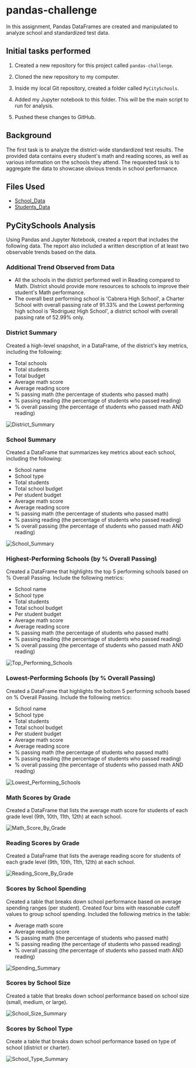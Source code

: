 # pandas-challenge

In this assignment, Pandas DataFrames are created and manipulated to analyze school and standardized test data.

## Initial tasks performed

1. Created a new repository for this project called `pandas-challenge`. 

2. Cloned the new repository to my computer.

3. Inside my local Git repository, created a folder called `PyCitySchools`.

4. Added my Jupyter notebook to this folder. This will be the main script to run for analysis.

5. Pushed these changes to GitHub.

## Background

The first task is to analyze the district-wide standardized test results. The provided data contains every student's math and reading scores, as well as various information on the schools they attend. The requested task is to aggregate the data to showcase obvious trends in school performance.

## Files Used

- [School_Data](Resources/schools_complete.csv)
- [Students_Data](Resources/students_complete.csv)

## PyCitySchools Analysis

Using Pandas and Jupyter Notebook, created a report that includes the following data. The report also included a written description of at least two observable trends based on the data.

### Additional Trend Observed from Data

* All the schools in the district performed well in Reading compared to Math. District should provide more resources to schools to improve their student's Math performance. 
* The overall best performing school is 'Cabrera High School', a Charter School with overall passing rate of 91.33% and the Lowest performing high school is 'Rodriguez High School', a district school with overall passing rate of 52.99% only.

### District Summary

Created a high-level snapshot, in a DataFrame, of the district's key metrics, including the following:

* Total schools
* Total students
* Total budget
* Average math score
* Average reading score
* % passing math (the percentage of students who passed math)
* % passing reading (the percentage of students who passed reading)
* % overall passing (the percentage of students who passed math AND reading)

![District_Summary](PyCitySchools/Analysis/District_Summary.PNG)

### School Summary

Created a DataFrame that summarizes key metrics about each school, including the following:

* School name
* School type
* Total students
* Total school budget
* Per student budget
* Average math score
* Average reading score
* % passing math (the percentage of students who passed math)
* % passing reading (the percentage of students who passed reading)
* % overall passing (the percentage of students who passed math AND reading)

![School_Summary](PyCitySchools/Analysis/School_Summary.PNG)

### Highest-Performing Schools (by % Overall Passing)

Created a DataFrame that highlights the top 5 performing schools based on % Overall Passing. Include the following metrics:

* School name
* School type
* Total students
* Total school budget
* Per student budget
* Average math score
* Average reading score
* % passing math (the percentage of students who passed math)
* % passing reading (the percentage of students who passed reading)
* % overall passing (the percentage of students who passed math AND reading)

![Top_Performing_Schools](PyCitySchools/Analysis/Top_Performing_schools.PNG)

### Lowest-Performing Schools (by % Overall Passing)

Created a DataFrame that highlights the bottom 5 performing schools based on % Overall Passing. Include the following metrics:

* School name
* School type
* Total students
* Total school budget
* Per student budget
* Average math score
* Average reading score
* % passing math (the percentage of students who passed math)
* % passing reading (the percentage of students who passed reading)
* % overall passing (the percentage of students who passed math AND reading)

![Lowest_Performing_Schools](PyCitySchools/Analysis/Lowest_Performing_schools.PNG)

### Math Scores by Grade

Created a DataFrame that lists the average math score for students of each grade level (9th, 10th, 11th, 12th) at each school.

![Math_Score_By_Grade](PyCitySchools/Analysis/Math_Score_By_Grade.PNG)

### Reading Scores by Grade

Created a DataFrame that lists the average reading score for students of each grade level (9th, 10th, 11th, 12th) at each school.

![Reading_Score_By_Grade](PyCitySchools/Analysis/Reading_Score_By_Grade.PNG)

### Scores by School Spending

Created a table that breaks down school performance based on average spending ranges (per student). Created four bins with reasonable cutoff values to group school spending. Included the following metrics in the table:

* Average math score
* Average reading score
* % passing math (the percentage of students who passed math)
* % passing reading (the percentage of students who passed reading)
* % overall passing (the percentage of students who passed math AND reading)

![Spending_Summary](PyCitySchools/Analysis/Spending_Summary.PNG)

### Scores by School Size

Created a table that breaks down school performance based on school size (small, medium, or large).

![School_Size_Summary](PyCitySchools/Analysis/School_Size_Summary.PNG)

### Scores by School Type

Create a table that breaks down school performance based on type of school (district or charter).

![School_Type_Summary](PyCitySchools/Analysis/School_Type_Summary.PNG)

